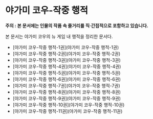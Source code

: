 
# 야가미 코우-작중 행적

**주의 : 본 문서에는 인물의 작품 속 줄거리를 직·간접적으로 포함하고 있습니다.**

본 문서는 야가미 코우의 뉴 게임 내 행적을 정리한 문서다.

* [야가미 코우-작중 행적-1권](야가미 코우-작중 행적-1권)
* [야가미 코우-작중 행적-2권](야가미 코우-작중 행적-2권)
* [야가미 코우-작중 행적-3권](야가미 코우-작중 행적-3권)
* [야가미 코우-작중 행적-4권](야가미 코우-작중 행적-4권)
* [야가미 코우-작중 행적-5권](야가미 코우-작중 행적-5권)
* [야가미 코우-작중 행적-6권](야가미 코우-작중 행적-6권)
* [야가미 코우-작중 행적-7권](야가미 코우-작중 행적-7권)
* [야가미 코우-작중 행적-8권](야가미 코우-작중 행적-8권)
* [야가미 코우-작중 행적-9권](야가미 코우-작중 행적-9권)
* [야가미 코우-작중 행적-10권](야가미 코우-작중 행적-10권)
* [야가미 코우-작중 행적-11권](야가미 코우-작중 행적-11권)
